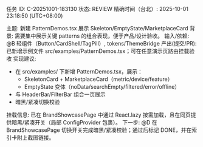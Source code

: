 任务 ID: C-20251001-183130
状态: REVIEW
精确时间（台北）: 2025-10-01 23:18:50 (UTC+08:00)

主题: 新建 PatternDemos.tsx 展示 Skeleton/EmptyState/MarketplaceCard
背景: 需要集中展示关键 patterns 的组合表现，便于产品/设计验收。
输入/依赖: @B 轻组件（Button/CardShell/TagPill）, tokens/ThemeBridge
产出(提交/PR): 已新增示例文件 src/examples/PatternDemos.tsx；可在任意演示页路由挂载验收
实现建议:

- 在 src/examples/ 下新增 PatternDemos.tsx，展示：
  - SkeletonCard + MarketplaceCard（metric/device/feature）
  - EmptyState 变体（noData/searchEmpty/filtered/error/offline）
- 与 HeaderBar/FilterBar 组合一页展示
- 暗黑/紧凑切换校验

挂载信息: 已在 BrandShowcasePage 中通过 React.lazy 按需加载，且在同页提供暗黑/紧凑开关（局部 ConfigProvider 包裹）。
下一步: @D 在 BrandShowcasePage 切换开关完成暗黑/紧凑校验；通过后标记 DONE，并在索引卡附上截图链接。
